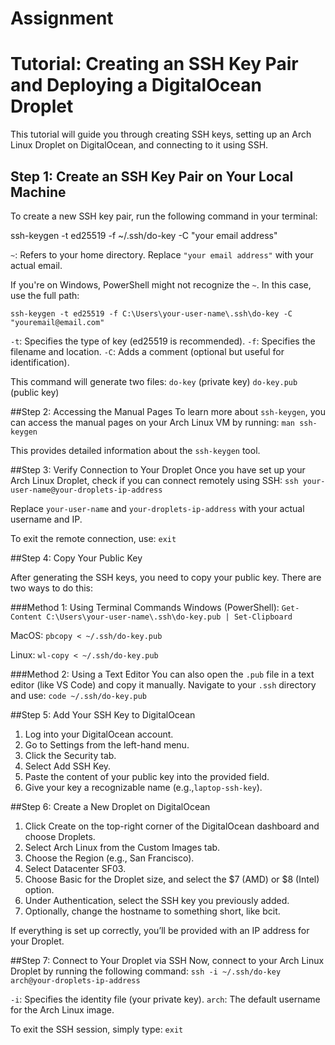 # Assignment

# Tutorial: Creating an SSH Key Pair and Deploying a DigitalOcean Droplet

This tutorial will guide you through creating SSH keys, setting up an Arch Linux Droplet on DigitalOcean, and connecting to it using SSH.

## Step 1: Create an SSH Key Pair on Your Local Machine

To create a new SSH key pair, run the following command in your terminal:


ssh-keygen -t ed25519 -f ~/.ssh/do-key -C "your email address"

`~`: Refers to your home directory.
Replace `"your email address"` with your actual email.

If you're on Windows, PowerShell might not recognize the `~`. In this case, use the full path:

`ssh-keygen -t ed25519 -f C:\Users\your-user-name\.ssh\do-key -C "youremail@email.com"`


`-t`: Specifies the type of key (ed25519 is recommended).
`-f`: Specifies the filename and location.
`-C`: Adds a comment (optional but useful for identification).

This command will generate two files:
`do-key` (private key)
`do-key.pub` (public key)

##Step 2: Accessing the Manual Pages
To learn more about `ssh-keygen`, you can access the manual pages on your Arch Linux VM by running:
`man ssh-keygen`

This provides detailed information about the `ssh-keygen` tool.

##Step 3: Verify Connection to Your Droplet
Once you have set up your Arch Linux Droplet, check if you can connect remotely using SSH:
`ssh your-user-name@your-droplets-ip-address`

Replace `your-user-name` and `your-droplets-ip-address` with your actual username and IP.

To exit the remote connection, use:
`exit`

##Step 4: Copy Your Public Key

After generating the SSH keys, you need to copy your public key. There are two ways to do this:

###Method 1: Using Terminal Commands
Windows (PowerShell):
`Get-Content C:\Users\your-user-name\.ssh\do-key.pub | Set-Clipboard`

MacOS:
`pbcopy < ~/.ssh/do-key.pub`

Linux:
`wl-copy < ~/.ssh/do-key.pub`

###Method 2: Using a Text Editor
You can also open the `.pub` file in a text editor (like VS Code) and copy it manually. Navigate to your `.ssh` directory and use:
`code ~/.ssh/do-key.pub`

##Step 5: Add Your SSH Key to DigitalOcean
1. Log into your DigitalOcean account.
2. Go to Settings from the left-hand menu.
3. Click the Security tab.
4. Select Add SSH Key.
5. Paste the content of your public key into the provided field.
6. Give your key a recognizable name (e.g.,`laptop-ssh-key`).

##Step 6: Create a New Droplet on DigitalOcean
1. Click Create on the top-right corner of the DigitalOcean dashboard and choose Droplets.
2. Select Arch Linux from the Custom Images tab.
3. Choose the Region (e.g., San Francisco).
4. Select Datacenter SF03.
5. Choose Basic for the Droplet size, and select the $7 (AMD) or $8 (Intel) option.
6. Under Authentication, select the SSH key you previously added.
7. Optionally, change the hostname to something short, like bcit.

If everything is set up correctly, you’ll be provided with an IP address for your Droplet.

##Step 7: Connect to Your Droplet via SSH
Now, connect to your Arch Linux Droplet by running the following command:
`ssh -i ~/.ssh/do-key arch@your-droplets-ip-address`

`-i`: Specifies the identity file (your private key).
`arch`: The default username for the Arch Linux image.

To exit the SSH session, simply type:
`exit`















